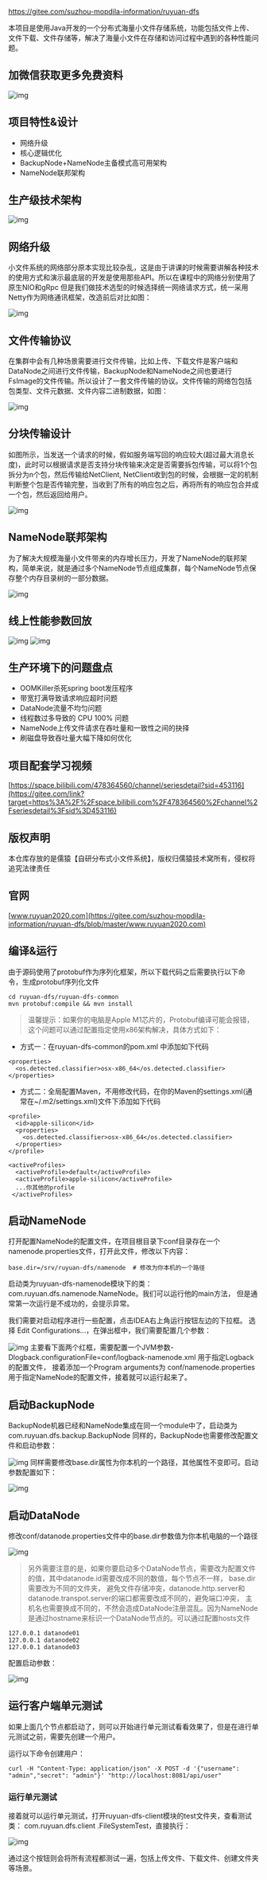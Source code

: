 https://gitee.com/suzhou-mopdila-information/ruyuan-dfs

本项目是使用Java开发的一个分布式海量小文件存储系统，功能包括文件上传、文件下载、文件存储等，解决了海量小文件在存储和访问过程中遇到的各种性能问题。

## 加微信获取更多免费资料

![img](https://gitee.com/suzhou-mopdila-information/ruyuan-dfs/raw/master/img/gitee%EF%BC%9A%E5%B0%8F%E6%96%87%E4%BB%B6%E5%AE%9E%E6%88%98%E4%B8%93%E6%A0%8F.png)

## 项目特性&设计

- 网络升级
- 核心逻辑优化
- BackupNode+NameNode主备模式高可用架构
- NameNode联邦架构

## 生产级技术架构

![img](https://gitee.com/suzhou-mopdila-information/ruyuan-dfs/raw/master/img/middle_slide_01.png#id=Ccndh&originalType=binary&ratio=1&status=done&style=none)

## 网络升级

小文件系统的网络部分原本实现比较杂乱，这是由于讲课的时候需要讲解各种技术的使用方式和演示最底层的开发是使用那些API。所以在课程中的网络分别使用了原生NIO和gRpc 但是我们做技术选型的时候选择统一网络请求方式，统一采用Netty作为网络通讯框架，改造前后对比如图：

![img](https://gitee.com/suzhou-mopdila-information/ruyuan-dfs/raw/master/img/wangluo.png#id=Ccndh&originalType=binary&ratio=1&status=done&style=none)

## 文件传输协议

在集群中会有几种场景需要进行文件传输，比如上传、下载文件是客户端和DataNode之间进行文件传输，BackupNode和NameNode之间也要进行FsImage的文件传输。所以设计了一套文件传输的协议。文件传输的网络包包括包类型、文件元数据、文件内容二进制数据，如图：

![img](https://gitee.com/suzhou-mopdila-information/ruyuan-dfs/raw/master/img/file_xieyi.png#id=Ccndh&originalType=binary&ratio=1&status=done&style=none)

## 分块传输设计

如图所示，当发送一个请求的时候，假如服务端写回的响应较大(超过最大消息长度)，此时可以根据请求是否支持分块传输来决定是否需要拆包传输，可以将1个包拆分为n个包，然后传输给NetClient, NetClient收到包的时候，会根据一定的机制判断整个包是否传输完整，当收到了所有的响应包之后，再将所有的响应包合并成一个包，然后返回给用户。

![img](https://gitee.com/suzhou-mopdila-information/ruyuan-dfs/raw/master/img/image_4.png#id=Ccndh&originalType=binary&ratio=1&status=done&style=none)

## NameNode联邦架构

为了解决大规模海量小文件带来的内存增长压力，开发了NameNode的联邦架构，简单来说，就是通过多个NameNode节点组成集群，每个NameNode节点保存整个内存目录树的一部分数据。

![img](https://gitee.com/suzhou-mopdila-information/ruyuan-dfs/raw/master/img/image_5.png#id=Ccndh&originalType=binary&ratio=1&status=done&style=none)

## 线上性能参数回放

![img](https://gitee.com/suzhou-mopdila-information/ruyuan-dfs/raw/master/img/image_6.png#id=Ccndh&originalType=binary&ratio=1&status=done&style=none) ![img](https://gitee.com/suzhou-mopdila-information/ruyuan-dfs/raw/master/img/image_7.png#id=Ccndh&originalType=binary&ratio=1&status=done&style=none)

## 生产环境下的问题盘点

- OOMKiller杀死spring boot发压程序
- 带宽打满导致请求响应超时问题
- DataNode流量不均匀问题
- 线程数过多导致的 CPU 100% 问题
- NameNode上传文件请求在吞吐量和一致性之间的抉择
- 刷磁盘导致吞吐量大幅下降如何优化

## 项目配套学习视频

[https://space.bilibili.com/478364560/channel/seriesdetail?sid=453116](https://gitee.com/link?target=https%3A%2F%2Fspace.bilibili.com%2F478364560%2Fchannel%2Fseriesdetail%3Fsid%3D453116)

## 版权声明

本仓库存放的是儒猿【自研分布式小文件系统】，版权归儒猿技术窝所有，侵权将追究法律责任

## 官网

[www.ruyuan2020.com](https://gitee.com/suzhou-mopdila-information/ruyuan-dfs/blob/master/www.ruyuan2020.com)

## 编译&运行

由于源码使用了protobuf作为序列化框架，所以下载代码之后需要执行以下命令，生成protobuf序列化文件

```
cd ruyuan-dfs/ruyuan-dfs-common
mvn protobuf:compile && mvn install
```

> 

> 温馨提示：如果你的电脑是Apple M1芯片的，Protobuf编译可能会报错，这个问题可以通过配置指定使用x86架构解决，具体方式如下：

- 方式一：在ruyuan-dfs-common的pom.xml 中添加如下代码

```
<properties>
  <os.detected.classifier>osx-x86_64</os.detected.classifier>
</properties>
```

- 方式二：全局配置Maven，不用修改代码，在你的Maven的settings.xml(通常在~/.m2/settings.xml)文件下添加如下代码

```
<profile>
  <id>apple-silicon</id>
  <properties>
    <os.detected.classifier>osx-x86_64</os.detected.classifier>
  </properties>
</profile>

<activeProfiles>
  <activeProfile>default</activeProfile>
  <activeProfile>apple-silicon</activeProfile>
  ...你其他的profile
 </activeProfiles>
```

## 启动NameNode

打开配置NameNode的配置文件，在项目根目录下conf目录存在一个namenode.properties文件，打开此文件，修改以下内容：

```
base.dir=/srv/ruyuan-dfs/namenode  # 修改为你本机的一个路径
```

启动类为ruyuan-dfs-namenode模块下的类：com.ruyuan.dfs.namenode.NameNode。我们可以运行他的main方法， 但是通常第一次运行是不成功的，会提示异常。

我们需要对启动程序进行一些配置，点击IDEA右上角运行按钮左边的下拉框。 选择 Edit Configurations...，在弹出框中，我们需要配置几个参数：

![img](https://gitee.com/suzhou-mopdila-information/ruyuan-dfs/raw/master/img/step1.png#id=Ccndh&originalType=binary&ratio=1&status=done&style=none) 主要看下面两个红框，需要配置一个JVM参数-Dlogback.configurationFile=conf/logback-namenode.xml 用于指定Logback的配置文件， 接着添加一个Program arguments为 conf/namenode.properties 用于指定NameNode的配置文件，接着就可以运行起来了。

## 启动BackupNode

BackupNode机器已经和NameNode集成在同一个module中了，启动类为com.ruyuan.dfs.backup.BackupNode 同样的，BackupNode也需要修改配置文件和启动参数：

![img](https://gitee.com/suzhou-mopdila-information/ruyuan-dfs/raw/master/img/step2.png#id=VPTOh&originalType=binary&ratio=1&status=done&style=none) 同样需要修改base.dir属性为你本机的一个路径，其他属性不变即可。启动参数配置如下：

![img](https://gitee.com/suzhou-mopdila-information/ruyuan-dfs/raw/master/img/step3.png#id=jPvcR&originalType=binary&ratio=1&status=done&style=none)

## 启动DataNode

修改conf/datanode.properties文件中的base.dir参数值为你本机电脑的一个路径

![img](https://gitee.com/suzhou-mopdila-information/ruyuan-dfs/raw/master/img/step4.png#id=Jrxgl&originalType=binary&ratio=1&status=done&style=none)

> 

> 另外需要注意的是，如果你要启动多个DataNode节点，需要改为配置文件的值，其中datanode.id需要改成不同的数值，每个节点不一样， base.dir需要改为不同的文件夹， 避免文件存储冲突，datanode.http.server和datanode.transpot.server的端口都需要改成不同的，避免端口冲突， 主机名也需要换成不同的，不然会造成DataNode注册混乱。因为NameNode是通过hostname来标识一个DataNode节点的。可以通过配置hosts文件

```
127.0.0.1 datanode01
127.0.0.1 datanode02
127.0.0.1 datanode03
```

配置启动参数：

![img](https://gitee.com/suzhou-mopdila-information/ruyuan-dfs/raw/master/img/step5.png#id=Gqbhp&originalType=binary&ratio=1&status=done&style=none)

## 运行客户端单元测试

如果上面几个节点都启动了，则可以开始进行单元测试看看效果了，但是在进行单元测试之前，需要先创建一个用户。

运行以下命令创建用户：

```
curl -H "Content-Type: application/json" -X POST -d '{"username": "admin","secret": "admin"}' "http://localhost:8081/api/user"
```

### 运行单元测试

接着就可以运行单元测试，打开ruyuan-dfs-client模块的test文件夹，查看测试类： com.ruyuan.dfs.client .FileSystemTest，直接执行：

![img](https://gitee.com/suzhou-mopdila-information/ruyuan-dfs/raw/master/img/step6.png#id=jgs9d&originalType=binary&ratio=1&status=done&style=none)

通过这个按钮则会将所有流程都测试一遍，包括上传文件、下载文件、创建文件夹等场景。